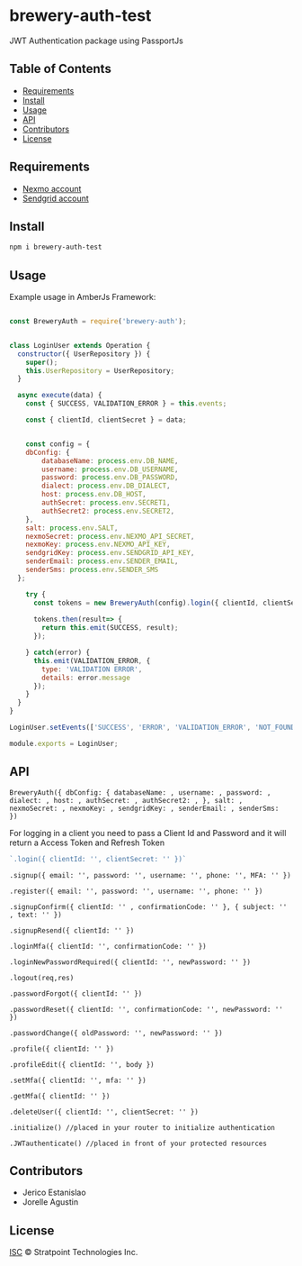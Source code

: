 # brewery-auth-test

JWT Authentication package using PassportJs


## Table of Contents

* [Requirements](#requirements)
* [Install](#install)
* [Usage](#usage)
* [API](#api)
* [Contributors](#contributors)
* [License](#license)

## Requirements

* [Nexmo account](https://dashboard.nexmo.com)
* [Sendgrid account](https://sendgrid.com)

## Install

```sh
npm i brewery-auth-test
```

## Usage

Example usage in AmberJs Framework:

```js

const BreweryAuth = require('brewery-auth');


class LoginUser extends Operation {
  constructor({ UserRepository }) {
    super();
    this.UserRepository = UserRepository;
  }

  async execute(data) {
    const { SUCCESS, VALIDATION_ERROR } = this.events;

    const { clientId, clientSecret } = data;


    const config = {
    dbConfig: {
        databaseName: process.env.DB_NAME,
        username: process.env.DB_USERNAME,
        password: process.env.DB_PASSWORD,
        dialect: process.env.DB_DIALECT,
        host: process.env.DB_HOST,
        authSecret: process.env.SECRET1,
        authSecret2: process.env.SECRET2,
    },
    salt: process.env.SALT,
    nexmoSecret: process.env.NEXMO_API_SECRET,
    nexmoKey: process.env.NEXMO_API_KEY,
    sendgridKey: process.env.SENDGRID_API_KEY,
    senderEmail: process.env.SENDER_EMAIL,
    senderSms: process.env.SENDER_SMS 
  };

    try {
      const tokens = new BreweryAuth(config).login({ clientId, clientSecret });
      
      tokens.then(result=> {
        return this.emit(SUCCESS, result);
      });

    } catch(error) {
      this.emit(VALIDATION_ERROR, {
        type: 'VALIDATION ERROR',
        details: error.message
      });
    }
  }
}

LoginUser.setEvents(['SUCCESS', 'ERROR', 'VALIDATION_ERROR', 'NOT_FOUND']);

module.exports = LoginUser;

```

## API

`BreweryAuth({
    dbConfig: {
        databaseName: ,
        username: ,
        password: ,
        dialect: ,
        host: ,
        authSecret: ,
        authSecret2: ,
    },
    salt: ,
    nexmoSecret: ,
    nexmoKey: ,
    sendgridKey: ,
    senderEmail: ,
    senderSms: 
})`

For logging in a client you need to pass a Client Id and Password and it will return a Access Token and Refresh Token

```javascript
`.login({ clientId: '', clientSecret: '' })`
```
`.signup({ email: '', password: '', username: '', phone: '', MFA: '' })`

`.register({ email: '', password: '', username: '', phone: '' })`

`.signupConfirm({ clientId: '' , confirmationCode: '' }, { subject: '' , text: '' })`

`.signupResend({ clientId: '' })`

`.loginMfa({ clientId: '', confirmationCode: '' })`

`.loginNewPasswordRequired({ clientId: '', newPassword: '' })`

`.logout(req,res)`

`.passwordForgot({ clientId: '' })`

`.passwordReset({ clientId: '', confirmationCode: '', newPassword: '' })`

`.passwordChange({ oldPassword: '', newPassword: '' })`

`.profile({ clientId: '' })`

`.profileEdit({ clientId: '', body })`

`.setMfa({ clientId: '', mfa: '' })`

`.getMfa({ clientId: '' })`

`.deleteUser({ clientId: '', clientSecret: '' })`

`.initialize() //placed in your router to initialize authentication`

`.JWTauthenticate() //placed in front of your protected resources`


## Contributors

* Jerico Estanislao
* Jorelle Agustin

## License

[ISC](LICENSE) © Stratpoint Technologies Inc.
